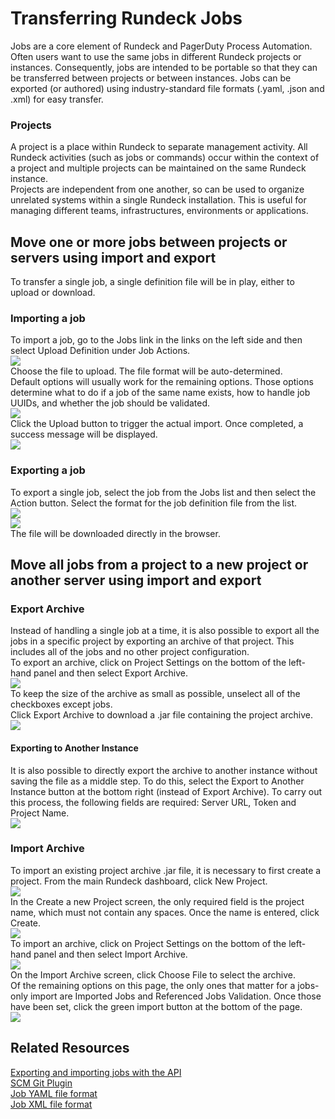 # Transferring Rundeck Jobs
Jobs are a core element of Rundeck and PagerDuty Process Automation.  Often users want to use the same jobs in different Rundeck projects or instances. Consequently, jobs are intended to be portable so that they can be transferred between projects or between instances. Jobs can be exported (or authored) using industry-standard file formats (.yaml, .json and .xml) for easy transfer.<br>
### Projects
A project is a place within Rundeck to separate management activity. All Rundeck activities (such as jobs or commands) occur within the context of a project and multiple projects can be maintained on the same Rundeck instance.<br>
Projects are independent from one another, so can be used to organize unrelated systems within a single Rundeck installation. This is useful for managing different teams, infrastructures, environments or applications.<br>
## Move one or more jobs between projects or servers using import and export
To transfer a single job, a single definition file will be in play, either to upload or download.<br>
### Importing a job
To import a job, go to the Jobs link in the links on the left side and then select Upload Definition under Job Actions.<br>
![](~@assets/img/impexp1.png)<br>
Choose the file to upload. The file format will be auto-determined.<br>
Default options will usually work for the remaining options. Those options determine what to do if a job of the same name exists, how to handle job UUIDs, and whether the job should be validated.<br>
![](~@assets/img/impexp2.png)<br>
Click the Upload button to trigger the actual import.  Once completed, a success message will be displayed.<br>
![](~@assets/img/impexp3.png)<br>
### Exporting a job
To export a single job, select the job from the Jobs list and then select the Action button.  Select the format for the job definition file from the list.<br>
![](~@assets/img/impexp4.png)<br>
![](~@assets/img/impexp5.png)<br>
The file will be downloaded directly in the browser.<br>
## Move all jobs from a project to a new project or another server using import and export
### Export Archive
Instead of handling a single job at a time, it is also possible to export all the jobs in a specific project by exporting an archive of that project. This includes all of the jobs and no other project configuration.<br>
To export an archive, click on Project Settings on the bottom of the left-hand panel and then select Export Archive.<br>
![](~@assets/img/impexp6.png)<br>
To keep the size of the archive as small as possible, unselect all of the checkboxes except jobs.<br>
Click Export Archive to download a .jar file containing the project archive.<br>
![](~@assets/img/impexp7.png)<br>
#### Exporting to Another Instance
It is also possible to directly export the archive to another instance without saving the file as a middle step. To do this, select the Export to Another Instance button at the bottom right (instead of Export Archive).  To carry out this process, the following fields are required: Server URL, Token and Project Name.<br>
![](~@assets/img/impexp8.png)<br>
### Import Archive
To import an existing project archive .jar file, it is necessary to first create a project. From the main Rundeck dashboard, click New Project.<br>
![](~@assets/img/impexp9.png)<br>
In the Create a new Project screen, the only required field is the project name, which must not contain any spaces. Once the name is entered, click Create.<br>
![](~@assets/img/impexp10.png)<br>
To import an archive, click on Project Settings on the bottom of the left-hand panel and then select Import Archive.<br>
![](~@assets/img/impexp11.png)<br>
On the Import Archive screen, click Choose File to select the archive.<br>
Of the remaining options on this page, the only ones that matter for a jobs-only import are Imported Jobs and Referenced Jobs Validation.  Once those have been set, click the green import button at the bottom of the page.<br>
![](~@assets/img/impexp12.png)<br>
## Related Resources
[Exporting and importing jobs with the API](https://docs.rundeck.com/docs/api/rundeck-api.html#exporting-jobs)<br>
[SCM Git Plugin](https://docs.rundeck.com/docs/manual/projects/scm/git.html)<br>
[Job YAML file format](https://docs.rundeck.com/docs/manual/document-format-reference/job-yaml-v12.html)<br>
[Job XML file format](https://docs.rundeck.com/docs/manual/document-format-reference/job-v20.html)<br>